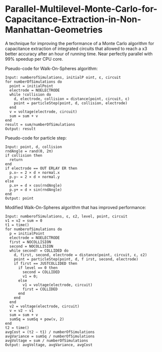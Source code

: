 # Parallel-Multilevel-Monte-Carlo-for-Capacitance-Extraction-in-Non-Manhattan-Geometries
A technique for improving the performance of a Monte Carlo algorithm for capacitance extraction of integrated circuits that allowed to reach a x3 better accuracy after an hour of running time. Near perfectly parallel with 99% speedup per CPU core.

Pseudo-code for Walk-On-Spheres algorithm:

```
Input: numberofSimulations, initialP oint, ε, circuit
for numberOfSimulations do
  point = initialPoint
  electrode = NOELECTRODE
  while !collision do
    d, electrode, collision = distance(point, circuit, ε)
    point = particleStep(point, d, collision, electrode)
  end
  v = voltage(electrode, circuit)
  sum = sum + v
end
result = sum/numberOfSimulations
Output: result
```

Pseudo-code for particle step:

```
Input: point, d, collision
rndAngle = rand(0, 2π)
if collision then
  return
end
if electrode == OUT ERLAY ER then
  p.x− = 2 × d × normal.x
  p.y− = 2 × d × normal.y
else
  p.x+ = d × cos(rndAngle)
  p.y+ = d × sin(rndAngle)
end
Output: point
```

Modified Walk-On-Spheres algorithm that has improved performance:
```
Input: numberofSimulations, ε, ε2, level, point, circuit
v1 = v2 = sum = 0
t1 = time()
for numberofSimulations do
  p = initialPoint
  electrode = NOELECTRODE
  first = NOCOLLISION
  second = NOCOLLISION
  while second! = COLLIDED do
    d, first, second, electrode = distance(point, circuit, ε, ε2)
    point = particleStep(point, d, f irst, second, electrode)
    if first == JUSTCOLLIDED then
      if level == 0 then
        second = COLLIDED
        v1 = 0;
      else
        v1 = voltage(electrode, circuit)
        first = COLLIDED
      end
    end
  end
  v2 = voltage(electrode, circuit)
  v = v2 − v1
  sum = sum + v
  sumSq = sumSq + pow(v, 2)
end
t2 = time()
avgCost = (t2 − t1) / numberOfSimulations
avgVariance = sumSq / numberOfSimulations
avgVoltage = sum / numberOfSimulations
Output: avgVoltage, avgVariance, avgCost
```
